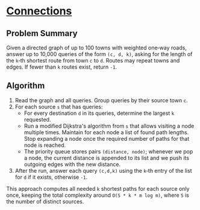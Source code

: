 # [Connections](https://www.spoj.com/problems/CONNECT/)

## Problem Summary
Given a directed graph of up to 100 towns with weighted one‑way roads, answer up to 10,000 queries of the form `(c, d, k)`, asking for the length of the `k`‑th shortest route from town `c` to `d`. Routes may repeat towns and edges. If fewer than `k` routes exist, return `-1`.

## Algorithm
1. Read the graph and all queries. Group queries by their source town `c`.
2. For each source `s` that has queries:
   - For every destination `d` in its queries, determine the largest `k` requested.
   - Run a modified Dijkstra's algorithm from `s` that allows visiting a node multiple times. Maintain for each node a list of found path lengths. Stop expanding a node once the required number of paths for that node is reached.
   - The priority queue stores pairs `(distance, node)`; whenever we pop a node, the current distance is appended to its list and we push its outgoing edges with the new distance.
3. After the run, answer each query `(c,d,k)` using the `k`‑th entry of the list for `d` if it exists, otherwise `-1`.

This approach computes all needed `k` shortest paths for each source only once, keeping the total complexity around `O(S * k * m log m)`, where `S` is the number of distinct sources.
